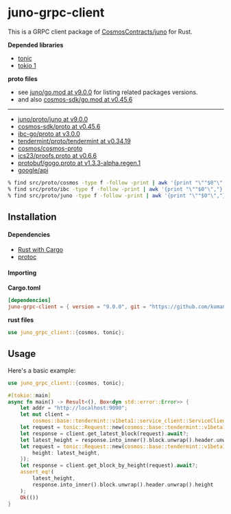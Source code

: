 # juno-grpc-client

This is a GRPC client package of [CosmosContracts/juno](https://github.com/CosmosContracts/juno) for Rust.

**Depended libraries**

- [tonic](https://github.com/hyperium/tonic)
- [tokio 1](https://github.com/tokio-rs/tokio)

**proto files**

- see [juno/go.mod at v9.0.0](https://github.com/CosmosContracts/juno/blob/v9.0.0/go.mod) for listing related
packages versions.
- and also [cosmos-sdk/go.mod at v0.45.6](https://github.com/cosmos/cosmos-sdk/blob/v0.45.6/go.mod)

---

- [juno/proto/juno at v9.0.0](https://github.com/CosmosContracts/juno/tree/v9.0.0/proto/juno)
- [cosmos-sdk/proto at v0.45.6](https://github.com/cosmos/cosmos-sdk/tree/v0.45.6/proto)
- [ibc-go/proto at v3.0.0](https://github.com/cosmos/ibc-go/tree/v3.0.0/proto)
- [tendermint/proto/tendermint at v0.34.19](https://github.com/tendermint/tendermint/tree/v0.34.19/proto/tendermint)
- [cosmos/cosmos-proto](https://github.com/cosmos/cosmos-proto/tree/main/proto/cosmos_proto)
- [ics23/proofs.proto at v0.6.6](https://github.com/confio/ics23/blob/v0.6.6/proofs.proto)
- [protobuf/gogo.proto at v1.3.3-alpha.regen.1](https://github.com/regen-network/protobuf/blob/v1.3.3-alpha.regen.1/gogoproto/gogo.proto)
- [google/api](https://fuchsia.googlesource.com/third_party/googleapis)

```bash
% find src/proto/cosmos -type f -follow -print | awk '{print "\""$0"\","}'
% find src/proto/ibc -type f -follow -print | awk '{print "\""$0"\","}'
% find src/proto/juno -type f -follow -print | awk '{print "\""$0"\","}'
```

## Installation

#### Dependencies

- [Rust with Cargo](http://rust-lang.org)
- [protoc](https://grpc.io/docs/protoc-installation/)

#### Importing

**Cargo.toml**

```toml
[dependencies]
juno-grpc-client = { version = "9.0.0", git = "https://github.com/kumanote/juno-grpc-client-rs", branch = "main" }
```

**rust files**

```rust
use juno_grpc_client::{cosmos, tonic};
```

## Usage

Here's a basic example:

```rust
use juno_grpc_client::{cosmos, tonic};

#[tokio::main]
async fn main() -> Result<(), Box<dyn std::error::Error>> {
    let addr = "http://localhost:9090";
    let mut client =
        cosmos::base::tendermint::v1beta1::service_client::ServiceClient::connect(addr).await?;
    let request = tonic::Request::new(cosmos::base::tendermint::v1beta1::GetLatestBlockRequest {});
    let response = client.get_latest_block(request).await?;
    let latest_height = response.into_inner().block.unwrap().header.unwrap().height;
    let request = tonic::Request::new(cosmos::base::tendermint::v1beta1::GetBlockByHeightRequest {
        height: latest_height,
    });
    let response = client.get_block_by_height(request).await?;
    assert_eq!(
        latest_height,
        response.into_inner().block.unwrap().header.unwrap().height
    );
    Ok(())
}
```
